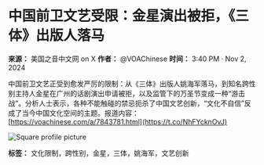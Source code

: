 # 中国前卫文艺受限：金星演出被拒，《三体》出版人落马

**来源：** 美国之音中文网 on X
**作者：** @VOAChinese
**时间：** 3:40 PM · Nov 2, 2024

中国前卫文艺正受到愈发严厉的限制：从《三体》出版人姚海军落马，到知名跨性别主持人金星在广州的话剧演出申请被拒，以及监管下的万圣节变成一种“游击战”。分析人士表示，各种不能触碰的禁忌扼杀了中国文艺创新，“文化不自信”反成了当今中国文化空间的主题。报道内容：[https://voachinese.com/a/7843781.html](https://t.co/NhFYcknOvJ)

![Square profile picture](https://pbs.twimg.com/profile_images/1643258528218349572/KyNj6ump_normal.jpg)

**标签：** 文化限制，跨性别，金星，三体，姚海军，文艺创新
